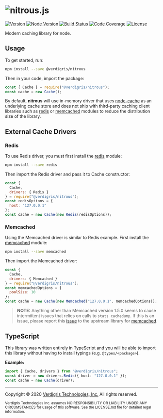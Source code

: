 # ![nitrous.js][nitrousjs]

[![Version][version-badge]][npm-url]
[![Node Version][node-badge]][node-url]
[![Build Status][build-status-badge]][github-workflows-url]
[![Code Coverage][codecov-badge]][codecov-url]
[![License][license-badge]](LICENSE.md)

Modern caching library for node.

## Usage

To get started, run:

```bash
npm install --save @verdigris/nitrous
```

Then in your code, import the package:

```javascript
const { Cache } = require("@verdigris/nitrous");
const cache = new Cache();
```

By default, **nitrous** will use in-memory driver that uses [node-cache][node-cache-url]
as an underlying cache store and does not ship with third-party caching client libraries
such as [redis][redis-url] or [memcached][memcached-url] modules to reduce the distribution
size of the library.

## External Cache Drivers

### Redis

To use Redis driver, you must first install the [redis][redis-url] module:

```bash
npm install --save redis
```

Then import the Redis driver and pass it to Cache constructor:

```javascript
const {
  Cache,
  drivers: { Redis }
} = require("@verdigris/nitrous");
const redisOptions = {
  host: "127.0.0.1"
};
const cache = new Cache(new Redis(redisOptions));
```

### Memcached

Using the Memcached driver is similar to Redis example. First install the
[memcached][memcached-url] module:

```bash
npm install --save memcached
```

Then import the Memcached driver:

```javascript
const {
  Cache,
  drivers: { Memcached }
} = require("@verdigris/nitrous");
const memcachedOptions = {
  poolSize: 10
};
const cache = new Cache(new Memcached("127.0.0.1", memcachedOptions));
```

> **NOTE:** Anything other than Memcached version 1.5.0 seems to cause intermittent issues that
> relies on calls to `stats cachedump`. If this is an issue, please report this
> [issue][memcached-issue-url] to the upstream library for [memcached][memcached-url].

## TypeScript

This library was written entirely in TypeScript and you will be able to import this library without
having to install typings (e.g. `@types/<package>`).

**Example:**

```typescript
import { Cache, drivers } from "@verdigris/nitrous";
const driver = new drivers.Redis({ host: "127.0.0.1" });
const cache = new Cache(driver);
```

---

Copyright © 2020 [Verdigris Technologies, Inc.][verdigris-url] All rights reserved.

<sub>Verdigris Technologies Inc. assumes NO RESPONSIBILITY OR LIABILITY UNDER ANY CIRCUMSTANCES
for usage of this software. See the [LICENSE.md](LICENSE.md) file for detailed legal
information.</sub>

[nitrousjs]: https://verdigris.s3-us-west-2.amazonaws.com/nitrousjs.svg
[npm-url]: https://www.npmjs.com/package/@verdigris/nitrous?activeTab=versions
[version-badge]: https://img.shields.io/npm/v/@verdigris/nitrous?style=for-the-badge
[node-badge]: https://img.shields.io/node/v/@verdigris/nitrous?style=for-the-badge
[node-url]: https://nodejs.org/en/about/releases/
[build-status-badge]: https://img.shields.io/github/workflow/status/verdigristech/nitrous/Continuous%20Integration?logo=github&style=for-the-badge
[github-workflows-url]: https://github.com/VerdigrisTech/nitrous/actions
[codecov-badge]: https://img.shields.io/codecov/c/github/verdigristech/nitrous?logo=codecov&style=for-the-badge
[codecov-url]: https://codecov.io/gh/VerdigrisTech/nitrous
[license-badge]: https://img.shields.io/github/license/verdigristech/nitrous?style=for-the-badge
[verdigris-url]: https://verdigris.co
[node-cache-url]: https://www.npmjs.com/package/node-cache
[redis-url]: https://www.npmjs.com/package/redis
[memcached-url]: https://www.npmjs.com/package/memcached
[memcached-issue-url]: https://github.com/3rd-Eden/memcached/issues
